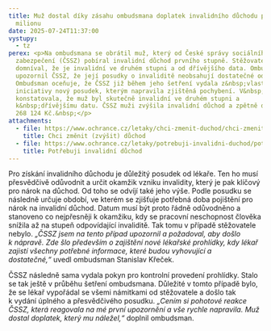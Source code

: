 ```yaml
---
title: Muž dostal díky zásahu ombudsmana doplatek invalidního důchodu přes čtvrt
  milionu
date: 2025-07-24T11:37:00
vystupy:
  - tz
perex: <p>Na ombudsmana se obrátil muž, který od České správy sociálního
  zabezpečení (ČSSZ) pobíral invalidní důchod prvního stupně. Stěžovatel se však
  domníval, že je invalidní ve druhém stupni a od dřívějšího data. Ombudsman
  upozornil ČSSZ, že její posudky o invaliditě neobsahují dostatečné odůvodnění.
  Ombudsman oceňuje, že ČSSZ již během jeho šetření vydala z&nbsp;vlastní
  iniciativy nový posudek, kterým napravila zjištěná pochybení. V&nbsp;něm
  konstatovala, že muž byl skutečně invalidní ve druhém stupni a
  k&nbsp;dřívějšímu datu. ČSSZ muži zvýšila invalidní důchod a zpětně doplatila
  268 124 Kč.&nbsp;</p>
attachments:
  - file: https://www.ochrance.cz/letaky/chci-zmenit-duchod/chci-zmenit-duchod.pdf
    title: Chci změnit (zvýšit) důchod
  - file: https://www.ochrance.cz/letaky/potrebuji-invalidni-duchod/potrebuji-invalidni-duchod.pdf
    title: Potřebuji invalidní důchod
---
```

<p>Pro získání invalidního důchodu je důležitý posudek od lékaře. Ten ho musí přesvědčivě odůvodnit a určit okamžik vzniku invalidity, který je pak klíčový pro nárok na důchod. Od toho se odvíjí také jeho výše. Podle posudku se následně určuje období, ve kterém se zjišťuje potřebná doba pojištění pro nárok na invalidní důchod. Datum musí být proto řádně odůvodněno a stanoveno co nejpřesněji k&nbsp;okamžiku, kdy se pracovní neschopnost člověka snížila až na stupeň odpovídající invaliditě. Tak tomu v&nbsp;případě stěžovatele nebylo. 
<i>„ČSSZ jsem na tento případ upozornil a požadoval, aby došlo k&nbsp;nápravě. Zde šlo především o zajištění nové lékařské prohlídky, kdy lékař zajistí všechny potřebné informace, které budou vyhovující a dostatečné,“&nbsp;</i>uvedl ombudsman Stanislav Křeček.&nbsp;</p>
<p>ČSSZ následně sama vydala pokyn pro kontrolní provedení prohlídky. Stalo se tak ještě v&nbsp;průběhu šetření ombudsmana. Důležité v&nbsp;tomto případě bylo, že se lékař vypořádal se všemi námitkami od stěžovatele a&nbsp;došlo tak k&nbsp;vydání úplného a přesvědčivého posudku. 
<i>„Cením si pohotové reakce ČSSZ, která reagovala na mé první upozornění a vše rychle napravila. Muž dostal doplatek, který mu náležel,“</i> doplnil ombudsman.&nbsp;</p>
